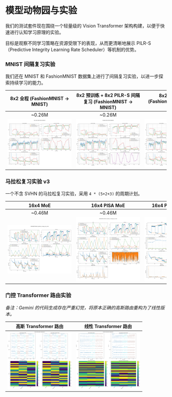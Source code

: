 # 模型动物园与实验

我们的测试套件现在围绕一个轻量级的 Vision Transformer 架构构建，以便于快速进行认知学习原理的实验。

目标是观察不同学习策略在资源受限下的表现，从而更清晰地展示 PILR-S（Predictive Integrity Learning Rate Scheduler）等机制的优势。

### MNIST 间隔复习实验

我们还在 MNIST 和 FashionMNIST 数据集上进行了间隔复习实验，以进一步探索持续学习的能力。

|  **8x2 全程 (FashionMNIST -> MNIST)**   |  **8x2 预训练 + 8x2 PILR-S 间隔复习 (FashionMNIST -> MNIST)**   |**8x2 PILR-S 全程 (FashionMNIST -> MNIST) (1.2σ)** |
| :-----: | :-----: | :-------: |
| ~0.26M  | ~0.26M  |  ~0.26M   |
| <img src="output/tiny-gbp/img/20250627-tiny-moe-mnist-mnist-rehearsal.png" style="max-width:200px;"> | <img src="output/tiny-gbp/img/20250627-tiny-gbp-mnist-mnist-rehearsal.png" style="max-width:200px;"> | <img src="output/tiny-gbp/img/20250627-tiny-gbp-2-mnist-mnist-rehearsal.png" style="max-width:200px;"> |

### 马拉松复习实验 v3

一个不含 SVHN 的马拉松复习实验，采用 `4 * (5+2+3)` 的周期计划。

| **16x4 MoE** | **16x4 PISA MoE** | **16x4 PISA+GBP (1.2σ)** | **16x4 GPIL-MoE** | **16x4 GPIL-EXP** |
| :--:| :--:| :--:| :--:| :--:|
| ~0.46M | ~0.46M | ~0.46M | ~0.46M | ~0.46M |
| <img src="output/marathon-v3/img/20250628T105444-marathon_v3-large_moe_mnist-Metrics.png" style="max-width:200px;"> | <img src="output/marathon-v3/img/20250628T112443-marathon_v3-large_pisa_mnist-Metrics.png" style="max-width:200px;"> | <img src="output/marathon-v3/img/20250628T122235-marathon_v3-large_pisa_mnist-Metrics.png" style="max-width:200px;"> | <img src="output/marathon-v3/img/20250628T152659-marathon_v3-large_gpil_mnist-Metrics.png" style="max-width:200px;"> | <img src="output/marathon-v3/img/20250629T054009-marathon_v3-large_gpil_exp_mnist-Metrics.png" style="max-width:200px;"> |

### 门控 Transformer 路由实验

*备注：Gemini 的代码生成存在严重幻觉，将原本正确的高斯路由重构为了线性版本。*

| **高斯 Transformer 路由** | **线性 Transformer 路由** |
| :--:| :--:|
| <img src="output/marathon_v3-memory_gaussian-smk-20250706-113734/img/expert_dashboard_cycle_3_task_MNIST_epoch_2.png" style="max-width:200px;"> | <img src="output/marathon_v3-memory_gaussian-smk-20250706-115348/img/expert_dashboard_cycle_1_task_FashionMNIST_epoch_3.png" style="max-width:200px;"> |
